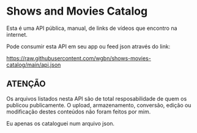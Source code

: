# Shows and Movies Catalog

Esta é uma API pública, manual, de links de vídeos que encontro na internet.

Pode consumir esta API em seu app ou feed json através do link:

https://raw.githubusercontent.com/wgbn/shows-movies-catalog/main/api.json

## ATENÇÃO

Os arquivos listados nesta API são de total resposabilidade de quem os publicou publicamente. O upload, armazenamento, conversão, edição ou modificação destes conteúdos não foram feitos por mim.

Eu apenas os cataloguei num arquivo json.
